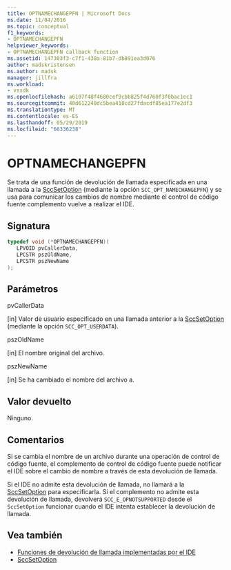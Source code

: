 ```yaml
---
title: OPTNAMECHANGEPFN | Microsoft Docs
ms.date: 11/04/2016
ms.topic: conceptual
f1_keywords:
- OPTNAMECHANGEPFN
helpviewer_keywords:
- OPTNAMECHANGEPFN callback function
ms.assetid: 147303f3-c7f1-438a-81b7-db891ea3d076
author: madskristensen
ms.author: madsk
manager: jillfra
ms.workload:
- vssdk
ms.openlocfilehash: a6107f48f4680cef9cbb825f4d760f3f0bac1ec1
ms.sourcegitcommit: 40d612240dc5bea418cd27fdacdf85ea177e2df3
ms.translationtype: MT
ms.contentlocale: es-ES
ms.lasthandoff: 05/29/2019
ms.locfileid: "66336238"
---
```

# <a name="optnamechangepfn"></a>OPTNAMECHANGEPFN
Se trata de una función de devolución de llamada especificada en una llamada a la [SccSetOption](../extensibility/sccsetoption-function.md) (mediante la opción `SCC_OPT_NAMECHANGEPFN`) y se usa para comunicar los cambios de nombre mediante el control de código fuente complemento vuelve a realizar el IDE.

## <a name="signature"></a>Signatura

```cpp
typedef void (*OPTNAMECHANGEPFN)(
   LPVOID pvCallerData,
   LPCSTR pszOldName,
   LPCSTR pszNewName
);
```

## <a name="parameters"></a>Parámetros
 pvCallerData

[in] Valor de usuario especificado en una llamada anterior a la [SccSetOption](../extensibility/sccsetoption-function.md) (mediante la opción `SCC_OPT_USERDATA`).

 pszOldName

[in] El nombre original del archivo.

 pszNewName

[in] Se ha cambiado el nombre del archivo a.

## <a name="return-value"></a>Valor devuelto
 Ninguno.

## <a name="remarks"></a>Comentarios
 Si se cambia el nombre de un archivo durante una operación de control de código fuente, el complemento de control de código fuente puede notificar el IDE sobre el cambio de nombre a través de esta devolución de llamada.

 Si el IDE no admite esta devolución de llamada, no llamará a la [SccSetOption](../extensibility/sccsetoption-function.md) para especificarla. Si el complemento no admite esta devolución de llamada, devolverá `SCC_E_OPNOTSUPPORTED` desde el `SccSetOption` funcionar cuando el IDE intenta establecer la devolución de llamada.

## <a name="see-also"></a>Vea también
- [Funciones de devolución de llamada implementadas por el IDE](../extensibility/callback-functions-implemented-by-the-ide.md)
- [SccSetOption](../extensibility/sccsetoption-function.md)